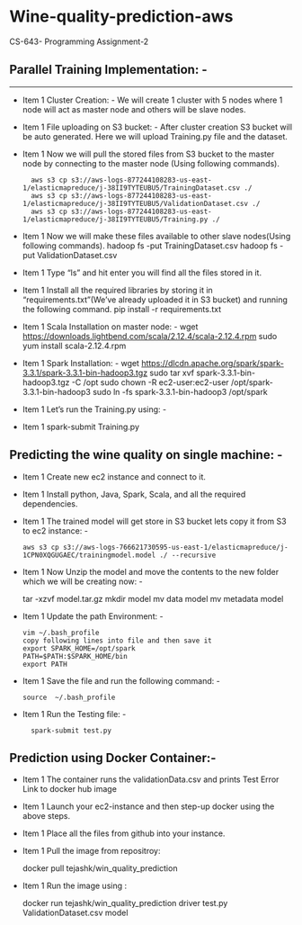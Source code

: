 # Wine-quality-prediction-aws
CS-643- Programming Assignment-2

## Parallel Training Implementation: - ##
---------------

- Item 1 Cluster Creation: - We will create 1 cluster with 5 nodes where 1 node will act as master node and others will be slave nodes.

- Item 1 File uploading on S3 bucket: - After cluster creation S3 bucket will be auto generated. Here we will upload Training.py file and the dataset. 

- Item 1 Now we will pull the stored files from S3 bucket to the master node by connecting to the master node (Using following commands).

		aws s3 cp s3://aws-logs-877244108283-us-east-1/elasticmapreduce/j-38II9TYTEUBU5/TrainingDataset.csv ./
    	aws s3 cp s3://aws-logs-877244108283-us-east-1/elasticmapreduce/j-38II9TYTEUBU5/ValidationDataset.csv ./
    	aws s3 cp s3://aws-logs-877244108283-us-east-1/elasticmapreduce/j-38II9TYTEUBU5/Training.py ./
    
- Item 1 Now we will make these files available to other slave nodes(Using following commands).
     hadoop fs -put TrainingDataset.csv
		 hadoop fs -put ValidationDataset.csv
     
- Item 1 Type “ls” and hit enter you will find all the files stored in it.

- Item 1 Install all the required libraries by storing it in “requirements.txt”(We’ve already uploaded it in S3 bucket) and running the following command.
			pip install -r requirements.txt
	
- Item 1 Scala Installation on master node: -
			wget https://downloads.lightbend.com/scala/2.12.4/scala-2.12.4.rpm
			sudo yum install scala-2.12.4.rpm

- Item 1 Spark Installation: -
			wget https://dlcdn.apache.org/spark/spark-3.3.1/spark-3.3.1-bin-hadoop3.tgz
      sudo tar xvf spark-3.3.1-bin-hadoop3.tgz -C /opt
      sudo chown -R ec2-user:ec2-user /opt/spark-3.3.1-bin-hadoop3
      sudo ln -fs spark-3.3.1-bin-hadoop3 /opt/spark
	 

- Item 1 Let’s run the Training.py using: - 
- Item 1 spark-submit Training.py


## Predicting the wine quality on single machine: - ##

- Item 1 Create new ec2 instance and connect to it.
- Item 1 Install python, Java, Spark, Scala, and all the required dependencies.
- Item 1 The trained model will get store in S3 bucket lets copy it from S3 to ec2 instance: - 

      aws s3 cp s3://aws-logs-766621730595-us-east-1/elasticmapreduce/j-1CPN0XQGUGAEC/trainingmodel.model ./ --recursive


- Item 1 Now Unzip the model and move the contents to the new folder which we will be creating now: - 	

    tar -xzvf model.tar.gz
    mkdir model
    mv data<downloaded file> model<model folder>
    mv metadata<downloaded file> model<model folder>

- Item 1 Update the path Environment: -
	
      vim ~/.bash_profile
      copy following lines into file and then save it
      export SPARK_HOME=/opt/spark
      PATH=$PATH:$SPARK_HOME/bin
      export PATH

- Item 1 Save the file and run the following command: - 

      source  ~/.bash_profile

- Item 1 Run the Testing file: - 
	
        spark-submit test.py


  
## Prediction using Docker Container:- ##
	
- Item 1 The container runs the validationData.csv and prints Test Error Link to docker hub image

- Item 1 Launch your ec2-instance and then step-up docker using the above steps.
- Item 1 Place all the files from github into your instance.
- Item 1 Pull the image from repositroy: 
	
	docker pull tejashk/win_quality_prediction

- Item 1 Run the image using : 
	
	docker run tejashk/win_quality_prediction driver test.py ValidationDataset.csv model


  

